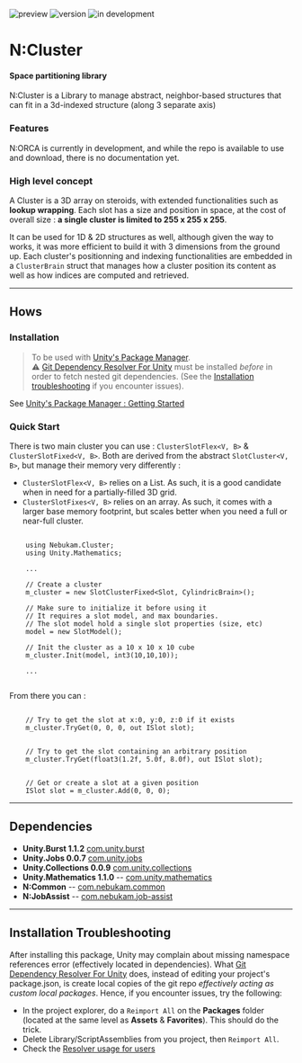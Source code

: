 ![preview](https://img.shields.io/badge/-stable-darkgreen.svg)
![version](https://img.shields.io/badge/dynamic/json?color=blue&label=version&query=version&url=https%3A%2F%2Fraw.githubusercontent.com%2FNebukam%2Fcom.nebukam.cluster%2Fmaster%2Fpackage.json)
![in development](https://img.shields.io/badge/license-MIT-black.svg)

# N:Cluster
#### Space partitioning library

N:Cluster is a Library to manage abstract, neighbor-based structures that can fit in a 3d-indexed structure (along 3 separate axis)

### Features
N:ORCA is currently in development, and while the repo is available to use and download, there is no documentation yet.

### High level concept
A Cluster is a 3D array on steroids, with extended functionalities such as **lookup wrapping**. Each slot has a size and position in space, at the cost of overall size : **a single cluster is limited to 255 x 255 x 255**.

It can be used for 1D & 2D structures as well, although given the way to works, it was more efficient to build it with 3 dimensions from the ground up. Each cluster's positionning and indexing functionalities are embedded in a ```ClusterBrain``` struct that manages how a cluster position its content as well as how indices are computed and retrieved.

---
## Hows

### Installation
> To be used with [Unity's Package Manager](https://docs.unity3d.com/Manual/upm-ui-giturl.html).  
> ⚠ [Git Dependency Resolver For Unity](https://github.com/mob-sakai/GitDependencyResolverForUnity) must be installed *before* in order to fetch nested git dependencies. (See the [Installation troubleshooting](#installation-troubleshooting) if you encounter issues).  

See [Unity's Package Manager : Getting Started](https://docs.unity3d.com/Manual/upm-parts.html)

### Quick Start

There is two main cluster you can use : ```ClusterSlotFlex<V, B>``` & ```ClusterSlotFixed<V, B>```.
Both are derived from the abstract ```SlotCluster<V, B>```, but manage their memory very differently :

- ```ClusterSlotFlex<V, B>``` relies on a List. As such, it is a good candidate when in need for a partially-filled 3D grid.
- ```ClusterSlotFixes<V, B>``` relies on an array. As such, it comes with a larger base memory footprint, but scales better when you need a full or near-full cluster.


```CSharp

    using Nebukam.Cluster;
    using Unity.Mathematics;

    ...

    // Create a cluster
    m_cluster = new SlotClusterFixed<Slot, CylindricBrain>();

    // Make sure to initialize it before using it
    // It requires a slot model, and max boundaries.
    // The slot model hold a single slot properties (size, etc)
    model = new SlotModel();

    // Init the cluster as a 10 x 10 x 10 cube
    m_cluster.Init(model, int3(10,10,10));

    ...


```

From there you can :

```CSharp

    // Try to get the slot at x:0, y:0, z:0 if it exists
    m_cluster.TryGet(0, 0, 0, out ISlot slot);

```

```CSharp

    // Try to get the slot containing an arbitrary position
    m_cluster.TryGet(float3(1.2f, 5.0f, 8.0f), out ISlot slot);

```

```CSharp

    // Get or create a slot at a given position
    ISlot slot = m_cluster.Add(0, 0, 0);

```

---
## Dependencies
- **Unity.Burst 1.1.2** [com.unity.burst]()
- **Unity.Jobs 0.0.7** [com.unity.jobs]()
- **Unity.Collections 0.0.9** [com.unity.collections]()
- **Unity.Mathematics 1.1.0** -- [com.unity.mathematics](https://github.com/Unity-Technologies/Unity.Mathematics)
- **N:Common** -- [com.nebukam.common](https://github.com/Nebukam/com.nebukam.common.git)
- **N:JobAssist** -- [com.nebukam.job-assist](https://github.com/Nebukam/com.nebukam.job-assist.git)

---
## Installation Troubleshooting

After installing this package, Unity may complain about missing namespace references error (effectively located in dependencies). What [Git Dependency Resolver For Unity](https://github.com/mob-sakai/GitDependencyResolverForUnity) does, instead of editing your project's package.json, is create local copies of the git repo *effectively acting as custom local packages*.
Hence, if you encounter issues, try the following:
- In the project explorer, do a ```Reimport All``` on the **Packages** folder (located at the same level as **Assets** & **Favorites**). This should do the trick.
- Delete Library/ScriptAssemblies from you project, then ```Reimport All```.
- Check the [Resolver usage for users](https://github.com/mob-sakai/GitDependencyResolverForUnity#usage)

